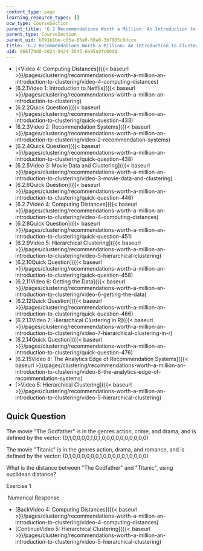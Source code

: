```yaml
---
content_type: page
learning_resource_types: []
ocw_type: CourseSection
parent_title: '6.2 Recommendations Worth a Million: An Introduction to Clustering '
parent_type: CourseSection
parent_uid: b091b1be-c85a-85e0-60a8-3b7905c9dcce
title: '6.2 Recommendations Worth a Million: An Introduction to Clustering '
uid: 066f79dd-b024-9424-3545-0a95a9fc60d8
---
```


*   [\<Video 4: Computing Distances]({{< baseurl >}}/pages/clustering/recommendations-worth-a-million-an-introduction-to-clustering/video-4-computing-distances)
*   [6.2.1Video 1: Introduction to Netflix]({{< baseurl >}}/pages/clustering/recommendations-worth-a-million-an-introduction-to-clustering)
*   [6.2.2Quick Question]({{< baseurl >}}/pages/clustering/recommendations-worth-a-million-an-introduction-to-clustering/quick-question-433)
*   [6.2.3Video 2: Recommendation Systems]({{< baseurl >}}/pages/clustering/recommendations-worth-a-million-an-introduction-to-clustering/video-2-recommendation-systems)
*   [6.2.4Quick Question]({{< baseurl >}}/pages/clustering/recommendations-worth-a-million-an-introduction-to-clustering/quick-question-438)
*   [6.2.5Video 3: Movie Data and Clustering]({{< baseurl >}}/pages/clustering/recommendations-worth-a-million-an-introduction-to-clustering/video-3-movie-data-and-clustering)
*   [6.2.6Quick Question]({{< baseurl >}}/pages/clustering/recommendations-worth-a-million-an-introduction-to-clustering/quick-question-446)
*   [6.2.7Video 4: Computing Distances]({{< baseurl >}}/pages/clustering/recommendations-worth-a-million-an-introduction-to-clustering/video-4-computing-distances)
*   [6.2.8Quick Question]({{< baseurl >}}/pages/clustering/recommendations-worth-a-million-an-introduction-to-clustering/quick-question-451)
*   [6.2.9Video 5: Hierarchical Clustering]({{< baseurl >}}/pages/clustering/recommendations-worth-a-million-an-introduction-to-clustering/video-5-hierarchical-clustering)
*   [6.2.10Quick Question]({{< baseurl >}}/pages/clustering/recommendations-worth-a-million-an-introduction-to-clustering/quick-question-458)
*   [6.2.11Video 6: Getting the Data]({{< baseurl >}}/pages/clustering/recommendations-worth-a-million-an-introduction-to-clustering/video-6-getting-the-data)
*   [6.2.12Quick Question]({{< baseurl >}}/pages/clustering/recommendations-worth-a-million-an-introduction-to-clustering/quick-question-466)
*   [6.2.13Video 7: Hierarchical Clustering in R]({{< baseurl >}}/pages/clustering/recommendations-worth-a-million-an-introduction-to-clustering/video-7-hierarchical-clustering-in-r)
*   [6.2.14Quick Question]({{< baseurl >}}/pages/clustering/recommendations-worth-a-million-an-introduction-to-clustering/quick-question-476)
*   [6.2.15Video 8: The Analytics Edge of Recommendation Systems]({{< baseurl >}}/pages/clustering/recommendations-worth-a-million-an-introduction-to-clustering/video-8-the-analytics-edge-of-recommendation-systems)
*   [\>Video 5: Hierarchical Clustering]({{< baseurl >}}/pages/clustering/recommendations-worth-a-million-an-introduction-to-clustering/video-5-hierarchical-clustering)

Quick Question
--------------

The movie "The Godfather" is in the genres action, crime, and drama, and is defined by the vector: (0,1,0,0,0,0,1,0,1,0,0,0,0,0,0,0,0,0,0)

The movie "Titanic" is in the genres action, drama, and romance, and is defined by the vector: (0,1,0,0,0,0,0,0,1,0,0,0,0,0,1,0,0,0,0)

What is the distance between "The Godfather" and "Titanic", using euclidean distance?

Exercise 1

&nbsp;Numerical Response&nbsp;

*   [BackVideo 4: Computing Distances]({{< baseurl >}}/pages/clustering/recommendations-worth-a-million-an-introduction-to-clustering/video-4-computing-distances)
*   [ContinueVideo 5: Hierarchical Clustering]({{< baseurl >}}/pages/clustering/recommendations-worth-a-million-an-introduction-to-clustering/video-5-hierarchical-clustering)